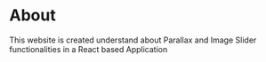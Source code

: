 # About 

This website is created understand about Parallax and Image Slider functionalities in a React based Application

